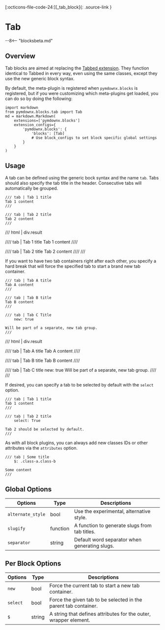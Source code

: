 [:octicons-file-code-24:][_tab_block]{: .source-link }

# Tab

--8<-- "blocksbeta.md"

## Overview

Tab blocks are aimed at replacing the [Tabbed extension](../../tabbed.md). They function identical to Tabbed in every
way, even using the same classes, except they use the new generic block syntax.

By default, the meta-plugin is registered when `pymdownx.blocks` is registered, but if you were customizing which
meta-plugins get loaded, you can do so by doing the following:

```py3
import markdown
from pymdownx.blocks.tab import Tab
md = markdown.Markdown(
    extensions=['pymdownx.blocks']
    extension_configs={
        'pymdownx.blocks': {
            'blocks': [Tab]
            # Use block_configs to set block specific global settings
        }
    }
)
```

## Usage

A tab can be defined using the generic bock syntax and the name `tab`. Tabs should also specify the tab title in the
header. Consecutive tabs will automatically be grouped.

```text title="Tabs"
/// tab | Tab 1 title
Tab 1 content
///

/// tab | Tab 2 title
Tab 2 content
///
```

/// html | div.result

//// tab | Tab 1 title
Tab 1 content
////

//// tab | Tab 2 title
Tab 2 content
////
///

If you want to have two tab containers right after each other, you specify a hard break that will force the specified
tab to start a brand new tab container.

```text title="New Tab Group"
/// tab | Tab A title
Tab A content
///

/// tab | Tab B title
Tab B content
///

/// tab | Tab C Title
    new: true

Will be part of a separate, new tab group.
///
```

/// html | div.result

//// tab | Tab A title
Tab A content
////

//// tab | Tab B title
Tab B content
////

//// tab | Tab C title
    new: true
Will be part of a separate, new tab group.
////
///

If desired, you can specify a tab to be selected by default with the `select` option.

```
/// tab | Tab 1 title
Tab 1 content
///

/// tab | Tab 2 title
    select: True

Tab 2 should be selected by default.
///
```

As with all block plugins, you can always add new classes IDs or other attributes via the `attributes` option.

```
/// tab | Some title
    $: .class-a.class-b

Some content
///
```

## Global Options

Options           | Type     | Descriptions
----------------- | -------- | ------------
`alternate_style` | bool     | Use the experimental, alternative style.
`slugify`         | function | A function to generate slugs from tab titles.
`separator`       | string   | Default word separator when generating slugs.

## Per Block Options

Options      | Type       | Descriptions
------------ | ---------- | ------------
`new`        | bool       | Force the current tab to start a new tab container.
`select`     | bool       | Force the given tab to be selected in the parent tab container.
`$`          | string     | A string that defines attributes for the outer, wrapper element.
